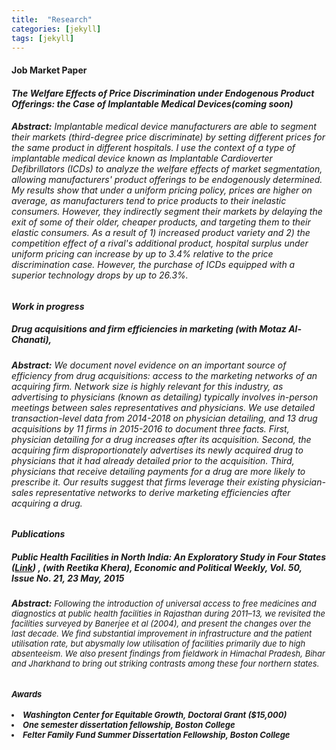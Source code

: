 ```yaml
---
title:  "Research"
categories: [jekyll]
tags: [jekyll]
---
```









<!---

<h3 id="job-market-paper">Job Market Paper</h3>
<ul>
  <h4><b>Title of Paper</b>
(<a href=" target="_blank"><em>Draft</em></a>)(<a href="" target="_blank"><em>Slides</em></a>)</h4>
<details><summary>Abstract:</summary><p><font size="2">Abstract here</details>
</ul>
\

<!---

<h3 id="job-market-paper">Job Market Paper</h3>
<ul>
  <h4><b>The welfare effects of price discrimination when product offerings are endogenous; the case of Implantable Medical Devices</b> (coming soon) 
<ul>
-->

 <h4 id="jmp">Job Market Paper</h4>
  <h5><strong>The Welfare Effects of Price Discrimination under Endogenous Product Offerings: the Case of Implantable Medical Devices</strong>(<em>coming soon</em</h5>)
    <h6><strong>Abstract:</strong> Implantable medical device manufacturers are able to segment their markets (third-degree price discriminate) by setting different prices for the same product in different hospitals. I use the context of a type of implantable medical device known as Implantable Cardioverter Defibrillators (ICDs) to analyze the welfare effects of market segmentation, allowing manufacturers' product offerings to be endogenously determined. My results show that under a uniform pricing policy, prices are higher on average, as manufacturers tend to price products to their inelastic consumers. However, they indirectly segment their markets by delaying the exit of some of their older, cheaper products, and targeting them to their elastic consumers. As a result of 1) increased product variety and 2) the competition effect of a rival's additional product, hospital surplus under uniform pricing can increase by up to 3.4% relative to the price discrimination case. However, the purchase of ICDs equipped with a superior technology drops by up to 26.3%.</h6>

   <h4 id="working">Work in progress</h4>
 <h5><strong>Drug acquisitions and firm efficiencies in marketing</strong> (with <em>Motaz Al-Chanati</em>),  
  <h6><strong>Abstract:</strong> We document novel evidence on an important source of efficiency from drug acquisitions: access to the marketing networks of an acquiring firm. Network size is highly relevant for this industry, as advertising to physicians (known as detailing) typically involves in-person meetings between sales representatives and physicians. We use detailed transaction-level data from 2014-2018 on physician detailing, and 13 drug acquisitions by 11 firms in 2015-2016 to document three facts. First, physician detailing for a drug increases after its acquisition. Second, the acquiring firm disproportionately advertises its newly acquired drug to physicians that it had already detailed prior to the acquisition. Third, physicians that receive detailing payments for a drug are more likely to prescribe it. Our results suggest that firms leverage their existing physician-sales representative networks to derive marketing efficiencies after acquiring a drug.</h6>
    
  
 <h4 id="publications">Publications</h4>
  <h5><strong>Public Health Facilities in North India: An Exploratory Study in Four States</strong> (<a href="/files/epw_paper.pdf" target="_blank"><em>Link</em></a>) , (with <em>Reetika Khera</em>),  
<em>Economic and Political Weekly, Vol. 50, Issue No. 21, 23 May, 2015</em>   
    
  <h6><strong>Abstract:</strong><font size="2"> Following the introduction of universal access to free medicines
and diagnostics at public health facilities in Rajasthan during 2011–13, we revisited the facilities surveyed by Banerjee et al (2004), and present the changes over the last decade. We find substantial improvement in infrastructure and the patient utilisation rate, but abysmally low utilisation of facilities primarily due to high absenteeism. We also present
findings from fieldwork in Himachal Pradesh, Bihar and Jharkhand to bring out striking contrasts among these four northern states. </h6>
    
 
 <h4 id="awards">Awards</h4>
    <li> Washington Center for Equitable Growth, Doctoral Grant <em>($15,000)</em>
     <li>One semester dissertation fellowship, Boston College        
    <li> Felter Family Fund Summer Dissertation Fellowship, Boston College 
    
<!---
   <h4 id="working">Work in progress</h4>
 <h5><b>Drug acquisitions and firm efficiencies in marketing</b> (with <em>Motaz Al-Chanati</em>), 
  <details><summary>Abstract:</summary><p><font size="2"> We document novel evidence on an important source of efficiency from drug acquisitions: access to the marketing networks of an acquiring firm. Network size is highly relevant for this industry, as advertising to physicians (known as detailing) typically involves in-person meetings between sales representatives and physicians. We use detailed transaction-level data from 2014-2018 on physician detailing, and 13 drug acquisitions by 11 firms in 2015-2016 to document three facts. First, physician detailing for a drug increases after its acquisition. Second, the acquiring firm disproportionately advertises its newly acquired drug to physicians that it had already detailed prior to the acquisition. Third, physicians that receive detailing payments for a drug are more likely to prescribe it. Our results suggest that firms leverage their existing physician-sales representative networks to derive marketing efficiencies after acquiring a drug.</font></p></details>
-->
     

